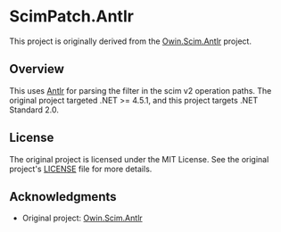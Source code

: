 # ScimPatch.Antlr

This project is originally derived from the [Owin.Scim.Antlr](https://github.com/PowerDMS/Owin.Scim/tree/master/source/Owin.Scim.Antlr) project.

## Overview

This uses [Antlr](https://github.com/antlr/antlr4) for parsing the filter in the scim v2 operation paths.
The original project targeted .NET >= 4.5.1, and this project targets .NET Standard 2.0.

## License

The original project is licensed under the MIT License. See the original project's [LICENSE](https://github.com/PowerDMS/Owin.Scim/blob/master/LICENSE) file for more details.

## Acknowledgments

- Original project: [Owin.Scim.Antlr](https://github.com/PowerDMS/Owin.Scim/tree/master/source/Owin.Scim.Antlr)
